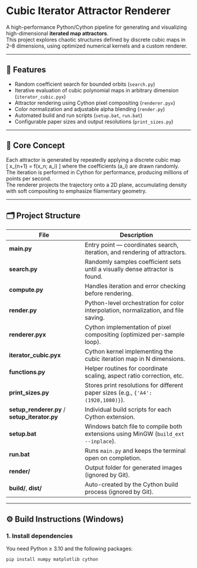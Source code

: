 # Cubic Iterator Attractor Renderer

A high-performance Python/Cython pipeline for generating and visualizing high-dimensional **iterated map attractors**.  
This project explores chaotic structures defined by discrete cubic maps in 2–8 dimensions, using optimized numerical kernels and a custom renderer.

---

## 🔧 Features

- Random coefficient search for bounded orbits (`search.py`)
- Iterative evaluation of cubic polynomial maps in arbitrary dimension (`iterator_cubic.pyx`)
- Attractor rendering using Cython pixel compositing (`renderer.pyx`)
- Color normalization and adjustable alpha blending (`render.py`)
- Automated build and run scripts (`setup.bat`, `run.bat`)
- Configurable paper sizes and output resolutions (`print_sizes.py`)

---

## 🧠 Core Concept

Each attractor is generated by repeatedly applying a discrete cubic map  
\[
x_{n+1} = f(x_n; a_i)
\]
where the coefficients \(a_i\) are drawn randomly.  
The iteration is performed in Cython for performance, producing millions of points per second.  
The renderer projects the trajectory onto a 2D plane, accumulating density with soft compositing to emphasize filamentary geometry.

---

## 🗂️ Project Structure

| File | Description |
|------|--------------|
| **main.py** | Entry point — coordinates search, iteration, and rendering of attractors. |
| **search.py** | Randomly samples coefficient sets until a visually dense attractor is found. |
| **compute.py** | Handles iteration and error checking before rendering. |
| **render.py** | Python-level orchestration for color interpolation, normalization, and file saving. |
| **renderer.pyx** | Cython implementation of pixel compositing (optimized per-sample loop). |
| **iterator_cubic.pyx** | Cython kernel implementing the cubic iteration map in N dimensions. |
| **functions.py** | Helper routines for coordinate scaling, aspect ratio correction, etc. |
| **print_sizes.py** | Stores print resolutions for different paper sizes (e.g., `{'A4': (1920,1080)}`). |
| **setup_renderer.py** / **setup_iterator.py** | Individual build scripts for each Cython extension. |
| **setup.bat** | Windows batch file to compile both extensions using MinGW (`build_ext --inplace`). |
| **run.bat** | Runs `main.py` and keeps the terminal open on completion. |
| **render/** | Output folder for generated images (ignored by Git). |
| **build/**, **dist/** | Auto-created by the Cython build process (ignored by Git). |

---

## ⚙️ Build Instructions (Windows)

### 1. Install dependencies
You need Python ≥ 3.10 and the following packages:
```bash
pip install numpy matplotlib cython
